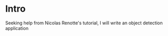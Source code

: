 # Intro

<p> Seeking help from Nicolas Renotte's tutorial, I will write an object detection application </p>